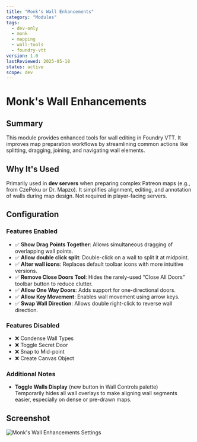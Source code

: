 ```yaml
---
title: "Monk's Wall Enhancements"
category: "Modules"
tags:
  - dev-only
  - monk
  - mapping
  - wall-tools
  - foundry-vtt
version: 1.0
lastReviewed: 2025-05-18
status: active
scope: dev
---
```


# Monk's Wall Enhancements

## Summary
This module provides enhanced tools for wall editing in Foundry VTT. It improves map preparation workflows by streamlining common actions like splitting, dragging, joining, and navigating wall elements.

## Why It's Used
Primarily used in **dev servers** when preparing complex Patreon maps (e.g., from CzePeku or Dr. Mapzo). It simplifies alignment, editing, and annotation of walls during map design. Not required in player-facing servers.

## Configuration

### Features Enabled

- ✅ **Show Drag Points Together**: Allows simultaneous dragging of overlapping wall points.
- ✅ **Allow double click split**: Double-click on a wall to split it at midpoint.
- ✅ **Alter wall icons**: Replaces default toolbar icons with more intuitive versions.
- ✅ **Remove Close Doors Tool**: Hides the rarely-used “Close All Doors” toolbar button to reduce clutter.
- ✅ **Allow One Way Doors**: Adds support for one-directional doors.
- ✅ **Allow Key Movement**: Enables wall movement using arrow keys.
- ✅ **Swap Wall Direction**: Allows double right-click to reverse wall direction.

### Features Disabled

- ❌ Condense Wall Types  
- ❌ Toggle Secret Door  
- ❌ Snap to Mid-point  
- ❌ Create Canvas Object

### Additional Notes

- **Toggle Walls Display** (new button in Wall Controls palette)  
  Temporarily hides all wall overlays to make aligning wall segments easier, especially on dense or pre-drawn maps.

## Screenshot

![Monk's Wall Enhancements Settings](./modules/MonksWallEnhancements.png)

